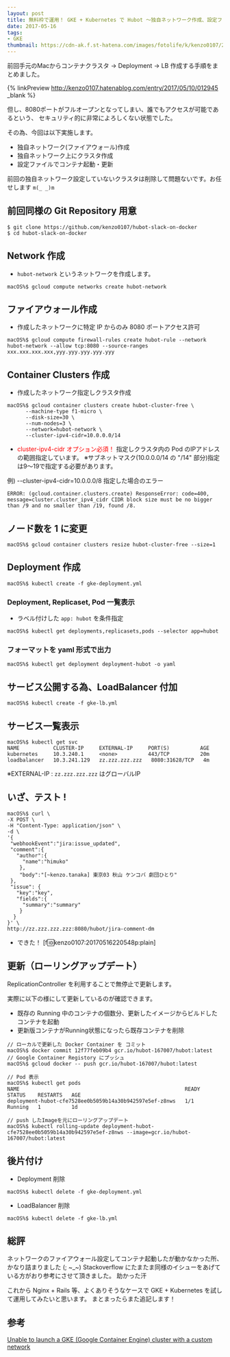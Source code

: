 ```yaml
---
layout: post
title: 無料枠で運用！ GKE + Kubernetes で Hubot 〜独自ネットワーク作成、設定ファイルから起動編〜
date: 2017-05-16
tags:
- GKE
thumbnail: https://cdn-ak.f.st-hatena.com/images/fotolife/k/kenzo0107/20170604/20170604224801.png
---
```


前回手元のMacからコンテナクラスタ → Deployment → LB 作成する手順をまとめました。

{% linkPreview http://kenzo0107.hatenablog.com/entry/2017/05/10/012945 _blank %}


但し、8080ポートがフルオープンとなってしまい、誰でもアクセスが可能であるという、
セキュリティ的に非常によろしくない状態でした。

その為、今回は以下実施します。

* 独自ネットワーク(ファイアウォール)作成
* 独自ネットワーク上にクラスタ作成
* 設定ファイルでコンテナ起動・更新

前回の独自ネットワーク設定していないクラスタは削除して問題ないです。お任せします `m(_ _)m`

## 前回同様の Git Repository 用意

```shell
$ git clone https://github.com/kenzo0107/hubot-slack-on-docker
$ cd hubot-slack-on-docker
```

## Network 作成

- `hubot-network` というネットワークを作成します。

```
macOS%$ gcloud compute networks create hubot-network
```

## ファイアウォール作成

- 作成したネットワークに特定 IP からのみ 8080 ポートアクセス許可

```
macOS%$ gcloud compute firewall-rules create hubot-rule --network hubot-network --allow tcp:8080 --source-ranges xxx.xxx.xxx.xxx,yyy.yyy.yyy.yyy.yyy
```

## Container Clusters 作成

- 作成したネットワーク指定しクラスタ作成

```
macOS%$ gcloud container clusters create hubot-cluster-free \
      --machine-type f1-micro \
      --disk-size=30 \
      --num-nodes=3 \
      --network=hubot-network \
      --cluster-ipv4-cidr=10.0.0.0/14
```

- <span style="color: #ff0000">cluster-ipv4-cidr オプション必須！</span>
指定しクラスタ内の Pod のIPアドレスの範囲指定しています。
※サブネットマスク(10.0.0.0/14 の "/14" 部分)指定は9〜19で指定する必要があります。

例) --cluster-ipv4-cidr=10.0.0.0/8 指定した場合のエラー

```
ERROR: (gcloud.container.clusters.create) ResponseError: code=400, message=cluster.cluster_ipv4_cidr CIDR block size must be no bigger than /9 and no smaller than /19, found /8.
```

## ノード数を 1 に変更

```
macOS%$ gcloud container clusters resize hubot-cluster-free --size=1
```

## Deployment 作成

```
macOS%$ kubectl create -f gke-deployment.yml
```

### Deployment, Replicaset, Pod 一覧表示

- ラベル付けした `app: hubot` を条件指定

```
macOS%$ kubectl get deployments,replicasets,pods --selector app=hubot
```

### フォーマットを yaml 形式で出力

```
macOS%$ kubectl get deployment deployment-hubot -o yaml
```

## サービス公開する為、LoadBalancer 付加

```
macOS%$ kubectl create -f gke-lb.yml
```

## サービス一覧表示

```
macOS%$ kubectl get svc
NAME           CLUSTER-IP     EXTERNAL-IP     PORT(S)          AGE
kubernetes     10.3.240.1     <none>          443/TCP          20m
loadbalancer   10.3.241.129   zz.zzz.zzz.zzz   8080:31628/TCP   4m
```

※EXTERNAL-IP : `zz.zzz.zzz.zzz` はグローバルIP


## いざ、テスト !

```
macOS%$ curl \
-X POST \
-H "Content-Type: application/json" \
-d \
'{
 "webhookEvent":"jira:issue_updated",
 "comment":{
   "author":{
     "name":"himuko"
    },
    "body":"[~kenzo.tanaka] 東京03 秋山 ケンコバ 劇団ひとり"
 },
 "issue": {
   "key":"key",
   "fields":{
     "summary":"summary"
    }
  }
}' \
http://zz.zzz.zzz.zzz:8080/hubot/jira-comment-dm
```

- できた！
[f:id:kenzo0107:20170516220548p:plain]


## 更新（ローリングアップデート）

ReplicationController を利用することで無停止で更新します。

実際に以下の様にして更新しているのが確認できます。

* 既存の Running 中のコンテナの個数分、更新したイメージからビルドしたコンテナを起動
* 更新版コンテナがRunning状態になったら既存コンテナを削除

```
// ローカルで更新した Docker Container を コミット
macOS%$ docker commit 12f77feb09b4 gcr.io/hubot-167007/hubot:latest
// Google Container Registory にプッシュ
macOS%$ gcloud docker -- push gcr.io/hubot-167007/hubot:latest

// Pod 表示
macOS%$ kubectl get pods
NAME                                                      READY     STATUS    RESTARTS   AGE
deployment-hubot-cfe7528ee0b5059b14a30b942597e5ef-z8nws   1/1       Running   1          1d

// push したImageを元にローリングアップデート
macOS%$ kubectl rolling-update deployment-hubot-cfe7528ee0b5059b14a30b942597e5ef-z8nws --image=gcr.io/hubot-167007/hubot:latest
```

## 後片付け

- Deployment 削除

```
macOS%$ kubectl delete -f gke-deployment.yml
```

- LoadBalancer 削除

```
macOS%$ kubectl delete -f gke-lb.yml
```

## 総評

ネットワークのファイアウォール設定してコンテナ起動したが動かなかった所、かなり詰まりました (; ~_~)
Stackoverflow にたまたま同様のイシューをあげている方がおり参考にさせて頂きました。
助かった汗

これから Nginx + Rails 等、よくありそうなケースで GKE + Kubernetes を試して運用してみたいと思います。
まとまったらまた追記します！

## 参考
[Unable to launch a GKE (Google Container Engine) cluster with a custom network](http://stackoverflow.com/questions/38057066/unable-to-launch-a-gke-google-container-engine-cluster-with-a-custom-network)
